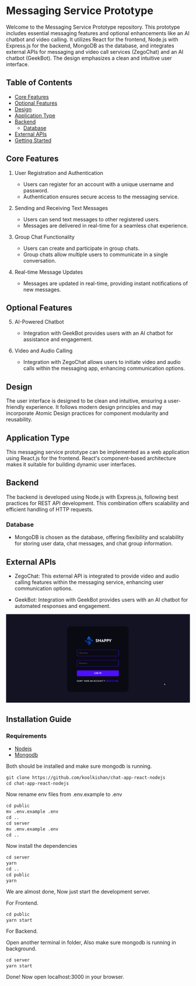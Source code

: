 # Messaging Service Prototype

Welcome to the Messaging Service Prototype repository. This prototype includes essential messaging features and optional enhancements like an AI chatbot and video calling. It utilizes React for the frontend, Node.js with Express.js for the backend, MongoDB as the database, and integrates external APIs for messaging and video call services (ZegoChat) and an AI chatbot (GeekBot). The design emphasizes a clean and intuitive user interface.

## Table of Contents
- [Core Features](#core-features)
- [Optional Features](#optional-features)
- [Design](#design)
- [Application Type](#application-type)
- [Backend](#backend)
  - [Database](#database)
- [External APIs](#external-apis)
- [Getting Started](#getting-started)

## Core Features

1. User Registration and Authentication
   - Users can register for an account with a unique username and password.
   - Authentication ensures secure access to the messaging service.

2. Sending and Receiving Text Messages
   - Users can send text messages to other registered users.
   - Messages are delivered in real-time for a seamless chat experience.

3. Group Chat Functionality
   - Users can create and participate in group chats.
   - Group chats allow multiple users to communicate in a single conversation.

4. Real-time Message Updates
   - Messages are updated in real-time, providing instant notifications of new messages.

## Optional Features

5. AI-Powered Chatbot
   - Integration with GeekBot provides users with an AI chatbot for assistance and engagement.

6. Video and Audio Calling
   - Integration with ZegoChat allows users to initiate video and audio calls within the messaging app, enhancing communication options.

## Design

The user interface is designed to be clean and intuitive, ensuring a user-friendly experience. It follows modern design principles and may incorporate Atomic Design practices for component modularity and reusability.

## Application Type

This messaging service prototype can be implemented as a web application using React.js for the frontend. React's component-based architecture makes it suitable for building dynamic user interfaces.

## Backend

The backend is developed using Node.js with Express.js, following best practices for REST API development. This combination offers scalability and efficient handling of HTTP requests.

### Database

- MongoDB is chosen as the database, offering flexibility and scalability for storing user data, chat messages, and chat group information.

## External APIs

- ZegoChat: This external API is integrated to provide video and audio calling features within the messaging service, enhancing user communication options.

- GeekBot: Integration with GeekBot provides users with an AI chatbot for automated responses and engagement.



![login page](./images/snappy_login.png)


## Installation Guide

### Requirements
- [Nodejs](https://nodejs.org/en/download)
- [Mongodb](https://www.mongodb.com/docs/manual/administration/install-community/)

Both should be installed and make sure mongodb is running.

```shell
git clone https://github.com/koolkishan/chat-app-react-nodejs
cd chat-app-react-nodejs
```
Now rename env files from .env.example to .env
```shell
cd public
mv .env.example .env
cd ..
cd server
mv .env.example .env
cd ..
```

Now install the dependencies
```shell
cd server
yarn
cd ..
cd public
yarn
```
We are almost done, Now just start the development server.

For Frontend.
```shell
cd public
yarn start
```
For Backend.

Open another terminal in folder, Also make sure mongodb is running in background.
```shell
cd server
yarn start
```

Done! Now open localhost:3000 in your browser.
